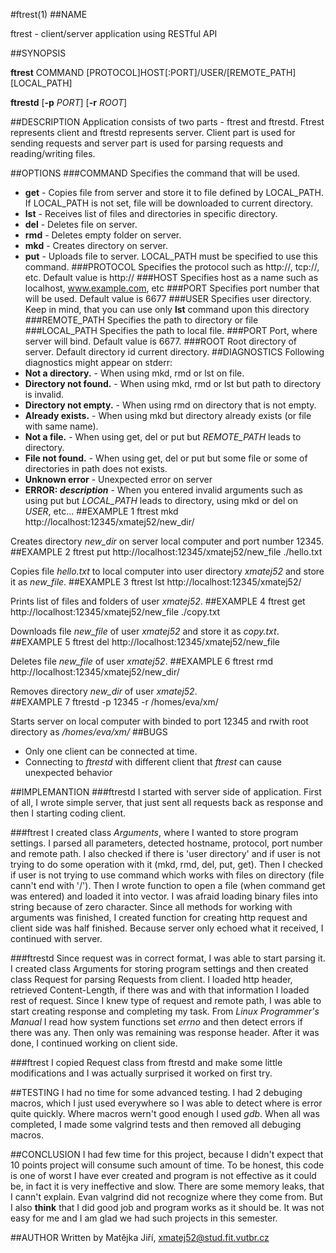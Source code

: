 #ftrest(1)
##NAME

ftrest - client/server application using RESTful API

##SYNOPSIS

**ftrest** COMMAND [PROTOCOL]HOST[:PORT]/USER/[REMOTE_PATH] [LOCAL_PATH]

**ftrestd** [**-p** *PORT*] [**-r** *ROOT*]

##DESCRIPTION
Application consists of two parts - ftrest and ftrestd. Ftrest represents
client and ftrestd represents server. Client part is used for sending requests
and server part is used for parsing requests and reading/writing files.

##OPTIONS
###COMMAND
Specifies the command that will be used.
* **get** - Copies file from server and store it to file defined by LOCAL_PATH.
If LOCAL_PATH is not set, file will be downloaded to current directory.
* **lst** - Receives list of files and directories in specific directory.
* **del** - Deletes file on server.
* **rmd** - Deletes empty folder on server.
* **mkd** - Creates directory on server.
* **put** - Uploads file to server. LOCAL_PATH must be specified to
use this command.
###PROTOCOL
Specifies the protocol such as http://, tcp://, etc. Default value is http://
###HOST
Specifies host as a name such as localhost, www.example.com, etc
###PORT
Specifies port number that will be used. Default value is 6677
###USER
Specifies user directory. Keep in mind, that you can use only **lst** command
upon this directory
###REMOTE_PATH
Specifies the path to directory or file
###LOCAL_PATH
Specifies the path to local file.
###PORT
Port, where server will bind. Default value is 6677.
###ROOT
Root directory of server. Default directory id current directory.
##DIAGNOSTICS
Following diagnostics might appear on stderr:
* **Not a directory.** - When using mkd, rmd or lst on file.
* **Directory not found.** - When using mkd, rmd or lst but path to directory is invalid.
* **Directory not empty.** - When using rmd on directory that is not empty.
* **Already exists.** - When using mkd but directory already exists (or file with same name).
* **Not a file.** - When using get, del or put but *REMOTE_PATH* leads to directory.
* **File not found.** - When using get, del or put but some file or some of directories in path does not exists.
* **Unknown error** - Unexpected error on server
* **ERROR: *description*** - When you entered invalid arguments such as using put but *LOCAL_PATH* leads to directory,
using mkd or del on *USER*, etc...
##EXAMPLE 1
ftrest mkd http://localhost:12345/xmatej52/new_dir/

Creates directory *new_dir* on server local computer and port number 12345.
##EXAMPLE 2
ftrest put http://localhost:12345/xmatej52/new_file ./hello.txt

Copies file *hello.txt* to local computer into user directory *xmatej52* and
store it as *new_file*.
##EXAMPLE 3
ftrest lst http://localhost:12345/xmatej52/

Prints list of files and folders of user *xmatej52*.
##EXAMPLE 4
ftrest get http://localhost:12345/xmatej52/new_file ./copy.txt

Downloads file *new_file* of user *xmatej52* and store it as *copy.txt*.
##EXAMPLE 5
ftrest del http://localhost:12345/xmatej52/new_file

Deletes file *new_file* of user *xmatej52*.
##EXAMPLE 6
ftrest rmd http://localhost:12345/xmatej52/new_dir/

Removes directory *new_dir* of user *xmatej52*.    
##EXAMPLE 7
ftrestd -p 12345 -r /homes/eva/xm/

Starts server on local computer with binded to port 12345 and rwith root
directory as */homes/eva/xm/*
##BUGS
* Only one client can be connected at time.
* Connecting to *ftrestd* with different client that *ftrest* can cause unexpected behavior

##IMPLEMANTION
###ftrestd
I started with server side of application. First of all, I wrote simple server,
that just sent all requests back as response and then I starting coding client.

###ftrest
I created class *Arguments*, where I wanted to store program settings. I parsed
all parameters, detected hostname, protocol, port number and remote path. I also
checked if there is 'user directory' and if user is not trying to do some operation
with it (mkd, rmd, del, put, get). Then I checked if user is not trying to use command
which works with files on directory (file cann't end with '/'). Then I wrote function
to open a file (when command get was entered) and loaded it into vector. I was afraid
loading binary files into string because of zero character. Since all methods for
working with arguments was finished, I created function for creating http request
and client side was half finished. Because server only echoed what it received, I continued
with server.

###ftrestd
Since request was in correct format, I was able to start parsing it. I created class
Arguments for storing program settings and then created class Request for parsing
Requests from client. I loaded http header, retrieved Content-Length, if there was
and with that information I loaded rest of request. Since I knew type of request
and remote path, I was able to start creating response and completing my task. From
*Linux Programmer's Manual* I read how system functions set *errno* and then detect
errors if there was any. Then only was remaining was response header. After it was done,
I continued working on client side.

###ftrest
I copied Request class from ftrestd and make some little modifications and I was
actually surprised it worked on first try.

##TESTING
I had no time for some advanced testing. I had 2 debuging macros, which I just used
everywhere so I was able to detect where is error quite quickly. Where macros
wern't good enough I used *gdb*. When all was completed, I made some valgrind tests
and then removed all debuging macros.

##CONCLUSION
I had few time for this project, because I didn't expect that 10 points project will
consume such amount of time. To be honest, this code is one of worst I have ever created
and program is not effective as it could be, in fact it is very ineffective and
slow. There are some memory leaks, that I cann't explain. Evan valgrind did not
recognize where they come from. But I also **think** that I did good job and program
works as it should be. It was not easy for me and I am glad we had such projects
in this semester.

##AUTHOR
Written by Matějka Jiří, xmatej52@stud.fit.vutbr.cz
